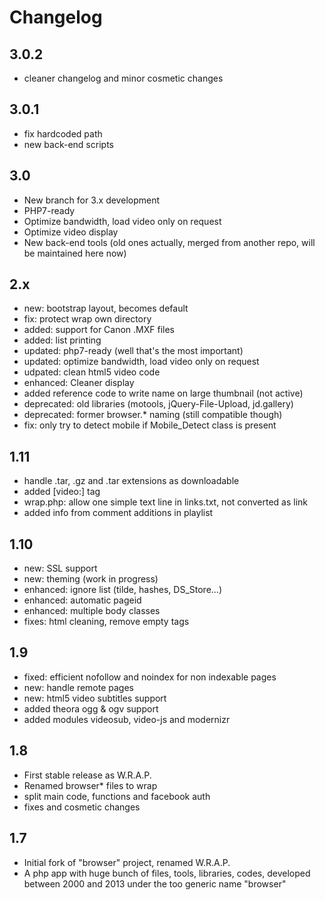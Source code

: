 # Changelog

## 3.0.2
* cleaner changelog and minor cosmetic changes

## 3.0.1
* fix hardcoded path
* new back-end scripts

## 3.0
* New branch for 3.x development
* PHP7-ready
* Optimize bandwidth, load video only on request
* Optimize video display
* New back-end tools
  (old ones actually, merged from another repo, will be maintained here now)

## 2.x
* new: bootstrap layout, becomes default
* fix: protect wrap own directory
* added: support for Canon .MXF files
* added: list printing
* updated: php7-ready (well that's the most important)
* updated: optimize bandwidth, load video only on request
* udpated: clean html5 video code
* enhanced: Cleaner display
* added reference code to write name on large thumbnail (not active)
* deprecated: old libraries (motools, jQuery-File-Upload, jd.gallery)
* deprecated: former browser.* naming (still compatible though)
* fix: only try to detect mobile if Mobile_Detect class is present

## 1.11
* handle .tar, .gz and .tar extensions as downloadable
* added [video:] tag
* wrap.php: allow one simple text line in links.txt, not converted as link
* added info from comment additions in playlist

## 1.10
* new: SSL support
* new: theming (work in progress)
* enhanced: ignore list (tilde, hashes, DS_Store...)
* enhanced: automatic pageid
* enhanced: multiple body classes
* fixes: html cleaning, remove empty tags

## 1.9
* fixed: efficient nofollow and noindex for non indexable pages
* new: handle remote pages
* new: html5 video subtitles support
* added theora ogg & ogv support
* added modules videosub, video-js and modernizr

## 1.8
* First stable release as W.R.A.P.
* Renamed browser* files to wrap
* split main code, functions and facebook auth
* fixes and cosmetic changes

## 1.7
* Initial fork of "browser" project, renamed W.R.A.P.
* A php app with huge bunch of files, tools, libraries, codes,
  developed between 2000 and 2013 under the too generic name "browser"
